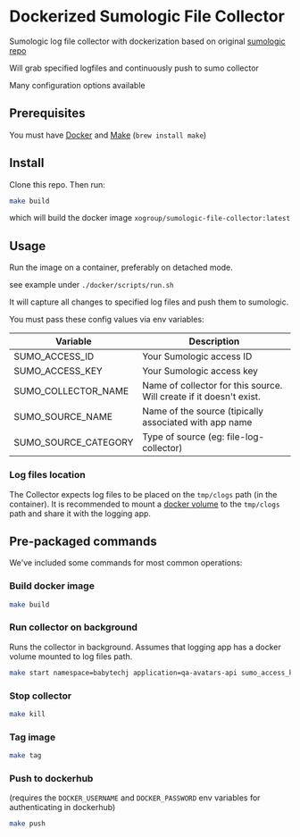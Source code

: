 # Dockerized Sumologic File Collector

Sumologic log file collector with dockerization based on original [sumologic repo](https://github.com/SumoLogic/sumologic-collector-docker)

Will grab specified logfiles and continuously push to sumo collector

Many configuration options available

## Prerequisites

You must have [Docker](https://www.docker.com/) and [Make](https://www.gnu.org/software/make/manual/make.html) (`brew install make`)

## Install

Clone this repo. Then run:

```bash
make build
```

which will build the docker image `xogroup/sumologic-file-collector:latest`

## Usage

Run the image on a container, preferably on detached mode.

see example under `./docker/scripts/run.sh`

It will capture all changes to specified log files and push them to sumologic.

You must pass these config values via env variables:


| Variable                    |Description                                                          |
|-----------------------------|---------------------------------------------------------------------|
|SUMO_ACCESS_ID               | Your Sumologic access ID                                            |
|SUMO_ACCESS_KEY              | Your Sumologic access key                                           |
|SUMO_COLLECTOR_NAME          | Name of collector for this source. Will create if it doesn't exist. |
|SUMO_SOURCE_NAME             | Name of the source (tipically associated with app name              |
|SUMO_SOURCE_CATEGORY         | Type of source (eg: file-log-collector)                             |


### Log files location

The Collector expects log files to be placed on the `tmp/clogs` path (in the container). 
It is recommended to mount a [docker volume](https://docs.docker.com/engine/admin/volumes/volumes/) to the `tmp/clogs` path 
and share it with the logging app. 


## Pre-packaged commands

We've included some commands for most common operations:

### Build docker image

```bash
make build
```

### Run collector on background

Runs the collector in background. Assumes that logging app has a docker volume mounted to log files path.  

```bash
make start namespace=babytechj application=qa-avatars-api sumo_access_key={your_key} sumo_access_secret={your_secret} volumes_from={docker container with shared mounted volume}
```

### Stop collector

```bash
make kill
```

### Tag image

```bash
make tag
```

### Push to dockerhub

(requires the `DOCKER_USERNAME` and `DOCKER_PASSWORD` env variables for authenticating in dockerhub)

```bash
make push
```